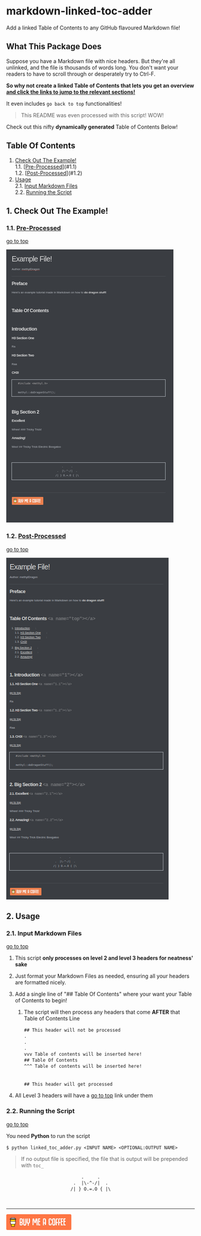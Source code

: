 # markdown-linked-toc-adder
Add a linked Table of Contents to any GitHub flavoured Markdown file!



## What This Package Does

Suppose you have a Markdown file with nice headers. But they're all unlinked, and the file is thousands of words long. You don't want your readers to have to scroll through or desperately try to Ctrl-F.

**So why not create a linked Table of Contents that lets you get an overview <u>and click the links to jump to the relevant sections!</u>**

It even includes `go back to top` functionalities!

> This README was even processed with this script! WOW!



Check out this nifty **dynamically generated** Table of Contents Below!

## Table Of Contents <a name="top"></a>

1. [Check Out The Example!](#1)    
   1.1. [[Pre-Processed](Example/example.md)](#1.1)    
   1.2. [[Post-Processed](toc_example.md)](#1.2)    
2. [Usage](#2)    
   2.1. [Input Markdown Files](#2.1)    
   2.2. [Running the Script](#2.2)    




## 1. Check Out The Example! <a name="1"></a>

### 1.1. [Pre-Processed](Example/example.md) <a name="1.1"></a>
[go to top](#top)


![1561970416824](assets/1561970416824.png)

### 1.2. [Post-Processed](toc_example.md) <a name="1.2"></a>
[go to top](#top)


![1561970478025](assets/1561970478025.png)



## 2. Usage <a name="2"></a>

### 2.1. Input Markdown Files <a name="2.1"></a>
[go to top](#top)


1. This script **only processes on level 2 and level 3 headers for neatness' sake**

2. Just format your Markdown Files as needed, ensuring all your headers are formatted nicely.

3. Add a single line of "## Table Of Contents" where your want your Table of Contents to begin!

   1. The script will then process any headers that come **AFTER** that Table of Contents Line

      ```
      ## This header will not be processed
      .
      .
      .
      vvv Table of contents will be inserted here!
      ## Table Of Contents
      ^^^ Table of contents will be inserted here!
      
      
      ## This header will get processed
      ```

4. All Level 3 headers will have a [go to top](#top) link under them



### 2.2. Running the Script <a name="2.2"></a>
[go to top](#top)


You need **Python** to run the script

```shell
$ python linked_toc_adder.py <INPUT NAME> <OPTIONAL:OUTPUT NAME>
```

> If no output file is specified, the file that is output will be prepended with `toc_`



```
                            .     .
                         .  |\-^-/|  .    
                        /| } O.=.O { |\
```

​    

------

[![Yeah! Buy the DRAGON a COFFEE!](./assets/COFFEE%20BUTTON%20%E3%83%BE(%C2%B0%E2%88%87%C2%B0%5E).png)](https://www.buymeacoffee.com/methylDragon)
